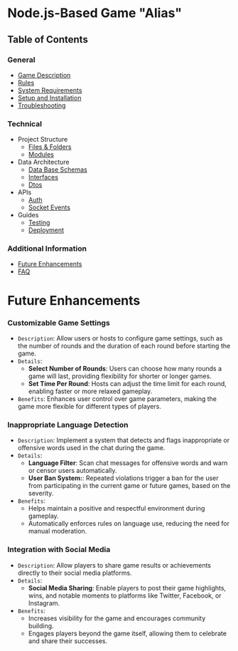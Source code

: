 # Node.js-Based Game "Alias"

## Table of Contents

### General
- [Game Description](../README.md#game-description)
- [Rules](../README.md#rules)
- [System Requirements](../README.md#system-requirements)
- [Setup and Installation](../README.md#setup-and-installation)
- [Troubleshooting](../README.md#troubleshooting)

### Technical
- Project Structure
    - [Files & Folders](project-structure/files-and-folders.md#directory-structure)
    - [Modules](project-structure/core-modules.md#core-modules)
- Data Architecture
    - [Data Base Schemas](data-architecture/database-schemas.md#structure)
    - [Interfaces](data-architecture/interfaces.md#game-interfaces-documentation)
    - [Dtos](data-architecture/dtos#dtos)
- APIs
    - [Auth](apis/auth.md#auth-controller)
    - [Socket Events](apis/socket-events#socket-events-documentation)
- Guides
    - [Testing](guides/testing.md#running-tests-in-nestjs-with-jest)
    - [Deployment](guides/deployment.md#deploying-a-nestjs-application-to-heroku)

### Additional Information
- [Future Enhancements](#future-enhancements)
- [FAQ](FAQ.md)

# Future Enhancements


### Customizable Game Settings

- `Description`: Allow users or hosts to configure game settings, such as the number of rounds and the duration of each round before starting the game.
- `Details`: 
  - **Select Number of Rounds**: Users can choose how many rounds a game will last, providing flexibility for shorter or longer games.
  - **Set Time Per Round**: Hosts can adjust the time limit for each round, enabling faster or more relaxed gameplay.
- `Benefits`: Enhances user control over game parameters, making the game more flexible for different types of players.

### Inappropriate Language Detection

- `Description`: Implement a system that detects and flags inappropriate or offensive words used in the chat during the game.
- `Details`:
  - **Language Filter**: Scan chat messages for offensive words and warn or censor users automatically.
  - **User Ban System:**: Repeated violations trigger a ban for the user from participating in the current game or future games, based on the severity.
- `Benefits`: 
  - Helps maintain a positive and respectful environment during gameplay.
  - Automatically enforces rules on language use, reducing the need for manual moderation.

### Integration with Social Media

- `Description`: Allow players to share game results or achievements directly to their social media platforms.
- `Details`:
  - **Social Media Sharing**: Enable players to post their game highlights, wins, and notable moments to platforms like Twitter, Facebook, or Instagram.
- `Benefits`: 
  - Increases visibility for the game and encourages community building.
  - Engages players beyond the game itself, allowing them to celebrate and share their successes.